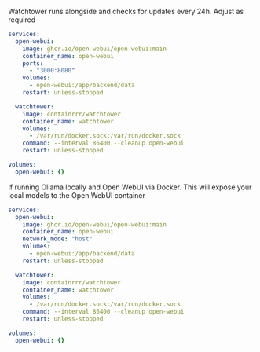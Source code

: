 
Watchtower runs alongside and checks for updates every 24h. Adjust as required
```yaml
services:
  open-webui:
    image: ghcr.io/open-webui/open-webui:main
    container_name: open-webui
    ports:
      - "3000:8080"
    volumes:
      - open-webui:/app/backend/data
    restart: unless-stopped

  watchtower:
    image: containrrr/watchtower
    container_name: watchtower
    volumes:
      - /var/run/docker.sock:/var/run/docker.sock
    command: --interval 86400 --cleanup open-webui
    restart: unless-stopped

volumes:
  open-webui: {}
```

If running Ollama locally and Open WebUI via Docker. This will expose your local models to the Open WebUI container
```yaml
services:
  open-webui:
    image: ghcr.io/open-webui/open-webui:main
    container_name: open-webui
    network_mode: "host"
    volumes:
      - open-webui:/app/backend/data
    restart: unless-stopped

  watchtower:
    image: containrrr/watchtower
    container_name: watchtower
    volumes:
      - /var/run/docker.sock:/var/run/docker.sock
    command: --interval 86400 --cleanup open-webui
    restart: unless-stopped

volumes:
  open-webui: {}
```
